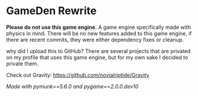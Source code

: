 # GameDen Rewrite
**Please do not use this game engine.** 
A game engine specifically made with physics in mind. 
There will be no new features added to this game engine,
if there are recent commits, they were either dependency fixes
or cleanup.

why did I upload this to GitHub? There are several projects that
are privated on my profile that uses this game engine, but for my
own sake I decided to private them.

Check out Gravity: https://github.com/novialriptide/Gravity

*Made with pymunk==5.6.0 and pygame==2.0.0.dev10*